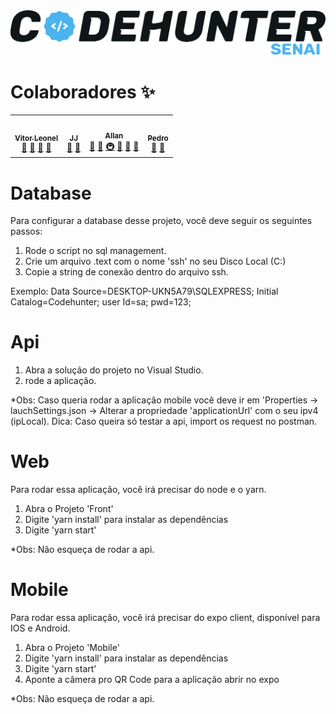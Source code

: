 <div align="center">
    <a href="">
        <img src="./logoazulCodehunter.png" alt="✨ Codehunter ✨" width="800px" />
    </a>
</div>


# Colaboradores ✨
 

<table>
  <tr>
    <td align="center"><a href="https://github.com/xLeonel"><img src="https://avatars.githubusercontent.com/u/54954597?v=3" width="100px;" alt=""/><br /><sub><b>Vitor Leonel</b></sub></a><br /><a href="#question-kentcdodds" title="Answering Questions">💬</a> <a href="https://github.com/all-contributors/all-contributors/commits?author=kentcdodds" title="Documentation">📖</a> <a href="https://github.com/all-contributors/all-contributors/pulls?q=is%3Apr+reviewed-by%3Akentcdodds" title="Reviewed Pull Requests">👀</a> <a href="#talk-kentcdodds" title="Talks">📢</a></td>
    <td align="center"><a href="https://github.com/Jurandir-Junior"><img src="https://avatars.githubusercontent.com/u/54940505?v=3" width="100px;" alt=""/><br /><sub><b>JJ</b></sub></a><br /><a href="https://github.com/all-contributors/all-contributors/commits?author=jfmengels" title="Documentation">📖</a> <a href="#maintenance-jakebolam" title="Maintenance">🚧</a> <a href="https://github.com/all-contributors/all-contributors/pulls?q=is%3Apr+reviewed-by%Jurandir-Junior"</a></td>
    <td align="center"><a href="https://github.com/allandemancilha"><img src="https://avatars2.githubusercontent.com/u/55215491?v=4" width="100px;" alt=""/><br /><sub><b>Allan</b></sub></a><br /><a href="https://github.com/all-contributors/all-contributors/commits?author=jakebolam" title="Documentation">📖</a> <a href="#tool-jakebolam" title="Tools">🔧</a> <a href="#infra-jakebolam" title="Infrastructure (Hosting, Build-Tools, etc)">🚇</a> <a href="#maintenance-jakebolam" title="Maintenance">🚧</a> <a href="https://github.com/all-contributors/all-contributors/pulls?q=is%3Apr+reviewed-by%allandemancilha" title="Reviewed Pull Requests">👀</a> <a href="#question-jakebolam" title="Answering Questions">💬</a></td>
    <td align="center"><a href="https://github.com/pedrohenriquesilva00"><img src="https://avatars2.githubusercontent.com/u/54954810?v=4" width="100px;" alt=""/><br /><sub><b>Pedro</b></sub></a><br /><a href="#design-tbenning" title="Design">🎨</a> <a href="#maintenance-tbenning" title="Maintenance">🚧</a></td>
  </tr>
</table>

# Database
Para configurar a database desse projeto, você deve seguir os seguintes passos:

1. Rode o script no sql management.
2. Crie um arquivo .text com o nome 'ssh' no seu Disco Local (C:)
3. Copie a string de conexão dentro do arquivo ssh.

Exemplo: Data Source=DESKTOP-UKN5A79\SQLEXPRESS; Initial Catalog=Codehunter; user Id=sa; pwd=123;

# Api 

1. Abra a solução do projeto no Visual Studio.
2. rode a aplicação.

*Obs: Caso queria rodar a aplicação mobile você deve ir em 'Properties -> lauchSettings.json -> Alterar a propriedade 'applicationUrl' com o seu ipv4 (ipLocal).
Dica: Caso queira só testar a api, import os request no postman.

# Web
Para rodar essa aplicação, você irá precisar do node e o yarn.

1. Abra o Projeto 'Front'
2. Digite 'yarn install' para instalar as dependências
3. Digite 'yarn start'

*Obs: Não esqueça de rodar a api.

# Mobile
Para rodar essa aplicação, você irá precisar do expo client, disponível para IOS e Android.

1. Abra o Projeto 'Mobile'
2. Digite 'yarn install' para instalar as dependências
3. Digite 'yarn start'
4. Aponte a câmera pro QR Code para a aplicação abrir no expo

*Obs: Não esqueça de rodar a api.




